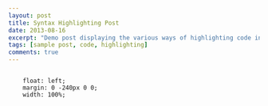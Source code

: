```yaml
---
layout: post
title: Syntax Highlighting Post
date: 2013-08-16
excerpt: "Demo post displaying the various ways of highlighting code in Markdown."
tags: [sample post, code, highlighting]
comments: true
---
```

<code>
    float: left;
    margin: 0 -240px 0 0;
    width: 100%;
</code>    
